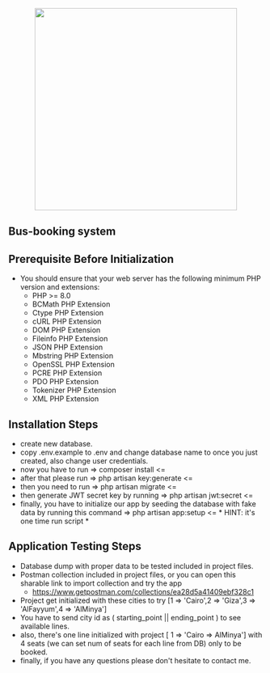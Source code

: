 <p align="center"><a href="https://laravel.com" target="_blank"><img src="https://raw.githubusercontent.com/laravel/art/master/logo-lockup/5%20SVG/2%20CMYK/1%20Full%20Color/laravel-logolockup-cmyk-red.svg" width="400"></a></p>

## Bus-booking system
## Prerequisite Before Initialization

- You should ensure that your web server has the following minimum PHP version and extensions:
  - PHP >= 8.0
  - BCMath PHP Extension
  - Ctype PHP Extension
  - cURL PHP Extension
  - DOM PHP Extension
  - Fileinfo PHP Extension
  - JSON PHP Extension
  - Mbstring PHP Extension
  - OpenSSL PHP Extension
  - PCRE PHP Extension
  - PDO PHP Extension
  - Tokenizer PHP Extension
  - XML PHP Extension


## Installation Steps

- create new database.
- copy .env.example to .env and change database name to once you just created, also change user credentials.
- now you have to run =>  composer install  <=
- after that please run =>   php artisan key:generate   <=
- then you need to run =>  php artisan migrate   <=
- then generate JWT secret key by running =>  php artisan jwt:secret   <=
- finally, you have to initialize our app by seeding the database with fake data by running this command => php artisan app:setup  <= * HINT: it's one time run script * 

## Application Testing Steps

- Database dump with proper data to be tested included in project files. 
- Postman collection included in project files, or you can open this sharable link to import collection and try the app
  - https://www.getpostman.com/collections/ea28d5a41409ebf328c1
- Project get initialized with these cities to try [1 => 'Cairo',2 => 'Giza',3 => 'AlFayyum',4 => 'AlMinya']
- You have to send city id as ( starting_point || ending_point ) to see available lines.
- also, there's one line initialized with project [ 1 => 'Cairo => AlMinya'] with 4 seats (we can set num of seats for each line from DB) only to be booked.
- finally, if you have any questions please don't hesitate to contact me.

